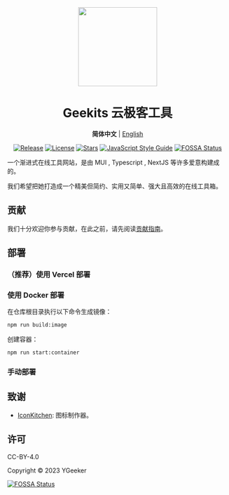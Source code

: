 <div align="center">

<a href="https://geekits.ygeeker.com">
  <img width="180" src="https://geekits.ygeeker.com/logo/v3/rounded.png">
</a>

<h1 align="center">Geekits 云极客工具</h1>

**简体中文** | [English](./README.en.md)

[![Release](https://img.shields.io/github/release/rivertwilight/ygktool.svg)](https://github.com/rivertwilight/ygktool/releases)
[![License](https://img.shields.io/github/license/rivertwilight/ygktool.svg)](https://github.com/rivertwilight/ygktool/blob/master/LICENSE)
[![Stars](https://img.shields.io/github/stars/rivertwilight/ygktool)](https://github.com/rivertwilight/ygktool)
[![JavaScript Style Guide](https://img.shields.io/badge/code_style-Angular-red.svg)](https://github.com/lin-123/javascript)
[![FOSSA Status](https://app.fossa.com/api/projects/git%2Bgithub.com%2FRiverTwilight%2FYgkTool.svg?type=shield)](https://app.fossa.com/projects/git%2Bgithub.com%2FRiverTwilight%2FYgkTool?ref=badge_shield)

</div>

一个渐进式在线工具网站，是由 MUI , Typescript , NextJS 等许多爱意构建成的。

我们希望把她打造成一个精美但简约、实用又简单、强大且高效的在线工具箱。

## 贡献

我们十分欢迎你参与贡献，在此之前，请先阅读[贡献指南](CONTRIBUTING.md)。

## 部署

### （推荐）使用 Vercel 部署

### 使用 Docker 部署

在仓库根目录执行以下命令生成镜像：

```bash
npm run build:image
```

创建容器：

```bash
npm run start:container
```

### 手动部署

## 致谢

-   [IconKitchen](https://icon.kitchen/): 图标制作器。

## 许可

CC-BY-4.0

Copyright © 2023 YGeeker

[![FOSSA Status](https://app.fossa.com/api/projects/git%2Bgithub.com%2FRiverTwilight%2FYgkTool.svg?type=large)](https://app.fossa.com/projects/git%2Bgithub.com%2FRiverTwilight%2FYgkTool?ref=badge_large)
